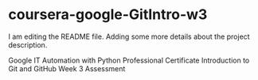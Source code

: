 # coursera-google-GitIntro-w3
I am editing the README file. Adding some more details about the project description.

Google IT Automation with Python Professional Certificate
Introduction to Git and GitHub
Week 3 Assessment
